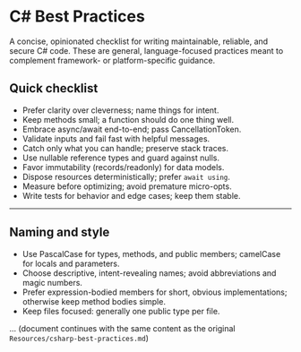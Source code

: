 # C# Best Practices

A concise, opinionated checklist for writing maintainable, reliable, and secure C# code. These are general, language-focused practices meant to complement framework- or platform-specific guidance.

## Quick checklist

- Prefer clarity over cleverness; name things for intent.
- Keep methods small; a function should do one thing well.
- Embrace async/await end-to-end; pass CancellationToken.
- Validate inputs and fail fast with helpful messages.
- Catch only what you can handle; preserve stack traces.
- Use nullable reference types and guard against nulls.
- Favor immutability (records/readonly) for data models.
- Dispose resources deterministically; prefer `await using`.
- Measure before optimizing; avoid premature micro-opts.
- Write tests for behavior and edge cases; keep them stable.

---

## Naming and style

- Use PascalCase for types, methods, and public members; camelCase for locals and parameters.
- Choose descriptive, intent-revealing names; avoid abbreviations and magic numbers.
- Prefer expression-bodied members for short, obvious implementations; otherwise keep method bodies simple.
- Keep files focused: generally one public type per file.

... (document continues with the same content as the original `Resources/csharp-best-practices.md`)

